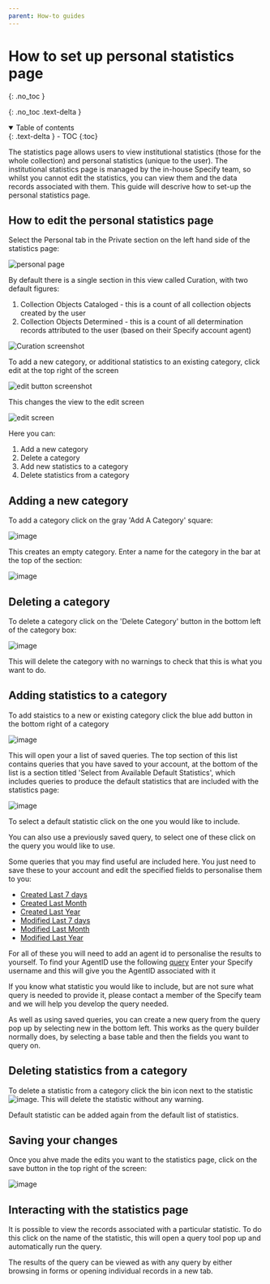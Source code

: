 ```yaml
---
parent: How-to guides
---
```


# How to set up personal statistics page

{: .no_toc }

  {: .no_toc .text-delta }
<details open markdown="block">
  <summary>
    Table of contents
  </summary>
  {: .text-delta }
- TOC
{:toc}
</details>

The statistics page allows users to view institutional statistics (those for the whole collection) and personal statistics (unique to the user). The institutional statistics page is managed by the in-house Specify team, so whilst you cannot edit the statistics, you can view them and the data records associated with them. This guide will descrive how to set-up the personal statistics page.

## How to edit the personal statistics page

Select the Personal tab in the Private section on the left hand side of the statistics page:

![personal page](https://github.com/RBGE-Herbarium/RBGE-Herbarium.github.io/assets/8155743/40551baa-a5f2-4c3e-90d4-02cfcd736016)

By default there is a single section in this view called Curation, with two default figures:

1. Collection Objects Cataloged - this is a count of all collection objects created by the user
2. Collection Objects Determined - this is a count of all determination records attributed to the user (based on their Specify account agent)

![Curation screenshot](https://github.com/RBGE-Herbarium/RBGE-Herbarium.github.io/assets/8155743/eac87680-5a3e-4ae6-9398-69feda91cfc7)

To add a new category, or additional statistics to an existing category, click edit at the top right of the screen

![edit button screenshot](https://github.com/RBGE-Herbarium/RBGE-Herbarium.github.io/assets/8155743/ea2b3903-6791-48b1-b1a2-624d857ac1b8)

This changes the view to the edit screen

![edit screen](https://github.com/RBGE-Herbarium/RBGE-Herbarium.github.io/assets/8155743/c045dcc4-4b3c-4f7c-b23c-3ab29421e09a)

Here you can:

1. Add a new category
2. Delete a category
3. Add new statistics to a category
4. Delete statistics from a category

 ## Adding a new category

 To add a category click on the gray 'Add A Category' square:

 ![image](https://github.com/RBGE-Herbarium/RBGE-Herbarium.github.io/assets/8155743/1482c9a5-aa8c-46d3-bd76-88c8b87116e0)

This creates an empty category. Enter a name for the category in the bar at the top of the section:

![image](https://github.com/RBGE-Herbarium/RBGE-Herbarium.github.io/assets/8155743/45aa88bb-78ae-42db-a6ef-33475fc1d74d)

## Deleting a category

To delete a category click on the 'Delete Category' button in the bottom left of the category box:

![image](https://github.com/RBGE-Herbarium/RBGE-Herbarium.github.io/assets/8155743/d8025736-2ab0-4c2a-9b5b-74c7336f5f30)

This will delete the category with no warnings to check that this is what you want to do.

## Adding statistics to a category

To add staistics to a new or existing category click the blue add button in the bottom right of a category

![image](https://github.com/RBGE-Herbarium/RBGE-Herbarium.github.io/assets/8155743/cba60a2a-341c-484d-93ad-25935b4ef19f)

This will open your a list of saved queries. The top section of this list contains queries that you have saved to your account, at the bottom of the list is a section titled 'Select from Available Default Statistics', which includes queries to produce the default statistics that are included with the statistics page:

![image](https://github.com/RBGE-Herbarium/RBGE-Herbarium.github.io/assets/8155743/ba0d8d49-5fd9-407f-a344-8abadcd7ab37)

To select a default statistic click on the one you would like to include. 

You can also use a previously saved query, to select one of these click on the query you would like to use. 

Some queries that you may find useful are included here. You just need to save these to your account and edit the specified fields to personalise them to you:

* <a href="https://herb-rbge.specifycloud.org/specify/query/407/"> Created Last 7 days </a> 
* <a href="https://herb-rbge.specifycloud.org/specify/query/406/">Created Last Month </a> 
* <a href="https://herb-rbge.specifycloud.org/specify/query/405/">Created Last Year </a> 
* <a href="https://herb-rbge.specifycloud.org/specify/query/403/">Modified Last 7 days </a> 
* <a href="https://herb-rbge.specifycloud.org/specify/query/402/">Modified Last Month </a> 
* <a href="https://herb-rbge.specifycloud.org/specify/query/404/">Modified Last Year </a> 

For all of these you will need to add an agent id to personalise the results to yourself. To find your AgentID use the following <a href="https://herb-rbge.specifycloud.org/specify/query/408/">query</a>
Enter your Specify username and this will give you the AgentID associated with it

If you know what statistic you would like to include, but are not sure what query is needed to provide it, please contact a member of the Specify team and we will help you develop the query needed. 

As well as using saved queries, you can create a new query from the query pop up by selecting new in the bottom left. This works as the query builder normally does, by selecting a base table and then the fields you want to query on.

## Deleting statistics from a category

To delete a statistic from a category click the bin icon next to the statistic ![image](https://github.com/RBGE-Herbarium/RBGE-Herbarium.github.io/assets/8155743/f5b7d6b8-c167-4a8d-94cb-ad0827ef0fbe). This will delete the statistic without any warning. 

Default statistic can be added again from the default list of statistics.

## Saving your changes

Once you ahve made the edits you want to the statistics page, click on the save button in the top right of the screen:

![image](https://github.com/RBGE-Herbarium/RBGE-Herbarium.github.io/assets/8155743/937d5fbd-0fb6-4d7d-8f34-81b8bfd47f25)

## Interacting with the statistics page

It is possible to view the records associated with a particular statistic. To do this click on the name of the statistic, this will open a query tool pop up and automatically run the query.

The results of the query can be viewed as with any query by either browsing in forms or opening individual records in a new tab.





